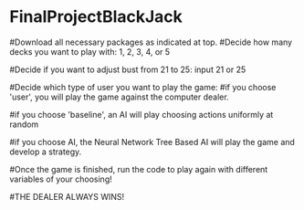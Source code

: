 # FinalProjectBlackJack


#Download all necessary packages as indicated at top.
#Decide how many decks you want to play with: 1, 2, 3, 4, or 5

#Decide if you want to adjust bust from 21 to 25: input 21 or 25

#Decide which type of user you want to play the game:
  #if you choose  'user', you will play the game against the computer dealer.
  
  #if you choose 'baseline', an AI will play choosing actions uniformly at random
  
  #if you choose AI, the Neural Network Tree Based AI will play the game and develop a strategy.
  
#Once the game is finished, run the code to play again with different variables of your choosing!

#THE DEALER ALWAYS WINS!

